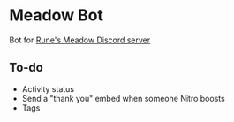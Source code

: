 # Meadow Bot
Bot for [Rune's Meadow Discord server](https://discord.gg/8QMCrrUpMe)

## To-do
- Activity status
- Send a "thank you" embed when someone Nitro boosts
- Tags